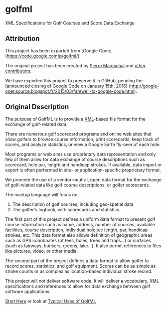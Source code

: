 # golfml

XML Specifications for Golf Courses and Score Data Exchange

## Attribution

This project has been exported from [Google Code]
(https://code.google.com/p/golfml/).

The original project has been created by
[Pierre Mareschal](mailto:pierre.mareschal@gmail.com)
and [other contributors](https://code.google.com/p/golfml/people/list).

We have exported this project to preserve it in GitHub,
pending the [announced closing of Google Code on January 15th, 2016]
(http://google-opensource.blogspot.fr/2015/03/farewell-to-google-code.html).

## Original Description

The purpose of GolfML is to provide a [XML](http://en.wikipedia.org/wiki/XML)-based file format for the exchange of golf-related data.

There are numerous golf scorecard programs and online web sites that allow golfers to browse course information, print scorecards, keep track of scores, and analyze statistics, or view a Google Earth fly-over of each hole.

Most programs or web sites use proprietary data representation and only few of them allow for data exchange of course descriptions such as scorecard, hole par, length and handicap strokes. If available, data import or export is often performed in site- or application-specific proprietary format.

We promote the use of a vendor-neutral, open data format for the exchange of golf-related data like golf course descriptions, or golfer scorecards.

The markup language will focus on:

  1. The description of golf courses, including geo-spatial data
  1. The golfer's logbook, with scorecards and statistics

The first part of this project defines a uniform data format to present golf course information such as name, address, number of courses, available facilities, course description, individual hole tee length, par, handicap strokes, etc. This data format also allows definition of geographic areas such as GPS coordinates (of tees, holes, trees and traps...) or surfaces (such as fairways, bunkers, greens, lake...). It also permit references to files like pictures, video, or other media.

The second part of the project defines a data format to allow golfer to record scores, statistics, and golf equipment. Scores can be as simple as stroke counts or as complex as location-based individual stroke record.

This project will not deliver software code. It will deliver a vocabulary, XML specifications and references to allow for data exchange between golf software applications.

[Start Here](http://code.google.com/p/golfml/wiki/Welcome) or look at [Typical Uses of GolfML](wiki/Workflow)
